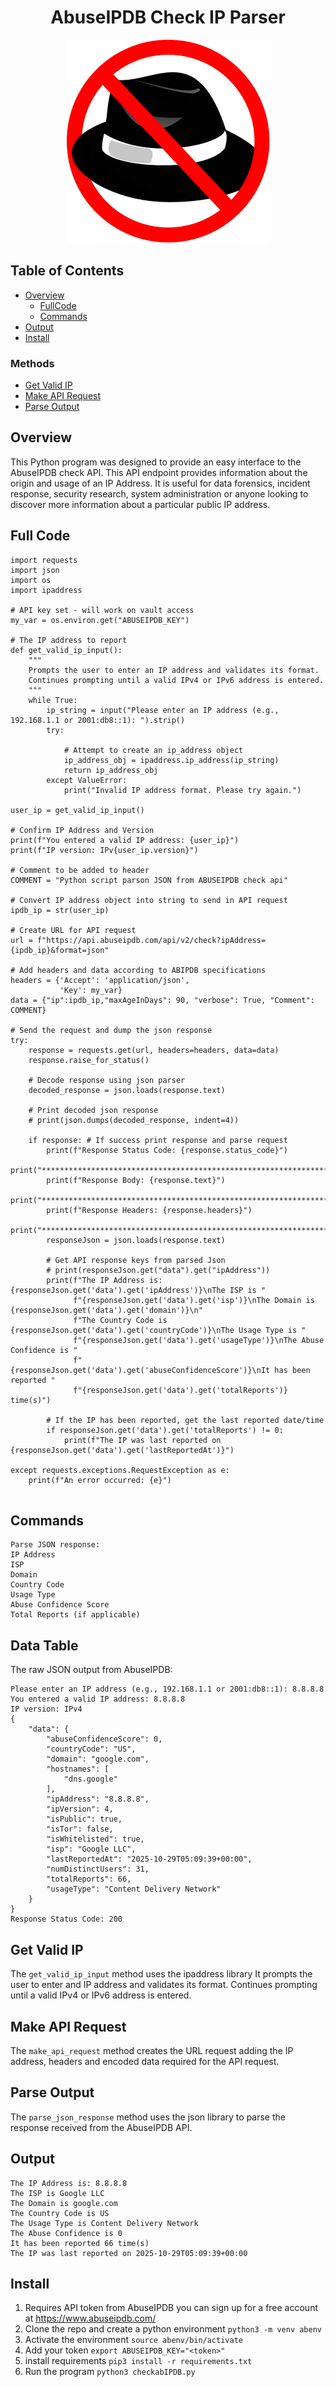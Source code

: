 
<h1 align="center">AbuseIPDB Check IP Parser</h1>

<p align="center">
    <img src="/imgs/abuseipdb-logo.svg" alt="">
</p>

## Table of Contents

- [Overview](#overview)
    - [FullCode](#full-code)
    - [Commands](#commands)
- [Output](#output)
- [Install](#install)

### Methods

- [Get Valid IP](#get-valid-ip)
- [Make API Request](#make-api-request)
- [Parse Output](#parse-output)

## Overview
This Python program was designed to provide an easy interface to the AbuseIPDB check API. This API endpoint provides information about the origin and usage of an IP Address. It is useful for data forensics, incident response, security research, system administration or anyone looking to discover more information about a particular public IP address.
## Full Code
```
import requests
import json
import os
import ipaddress

# API key set - will work on vault access
my_var = os.environ.get("ABUSEIPDB_KEY")

# The IP address to report
def get_valid_ip_input():
    """
    Prompts the user to enter an IP address and validates its format.
    Continues prompting until a valid IPv4 or IPv6 address is entered.
    """
    while True:
        ip_string = input("Please enter an IP address (e.g., 192.168.1.1 or 2001:db8::1): ").strip()
        try:
            
            # Attempt to create an ip_address object
            ip_address_obj = ipaddress.ip_address(ip_string)
            return ip_address_obj
        except ValueError:
            print("Invalid IP address format. Please try again.")

user_ip = get_valid_ip_input()

# Confirm IP Address and Version
print(f"You entered a valid IP address: {user_ip}")
print(f"IP version: IPv{user_ip.version}")

# Comment to be added to header
COMMENT = "Python script parson JSON from ABUSEIPDB check api"

# Convert IP address object into string to send in API request
ipdb_ip = str(user_ip)

# Create URL for API request
url = f"https://api.abuseipdb.com/api/v2/check?ipAddress={ipdb_ip}&format=json"

# Add headers and data according to ABIPDB specifications
headers = {'Accept': 'application/json',
           'Key': my_var}
data = {"ip":ipdb_ip,"maxAgeInDays": 90, "verbose": True, "Comment": COMMENT}

# Send the request and dump the json response
try:
    response = requests.get(url, headers=headers, data=data)
    response.raise_for_status()

    # Decode response using json parser
    decoded_response = json.loads(response.text)

    # Print decoded json response
    # print(json.dumps(decoded_response, indent=4))

    if response: # If success print response and parse request
        print(f"Response Status Code: {response.status_code}")
        print("*******************************************************************************************************")
        print(f"Response Body: {response.text}")
        print("*******************************************************************************************************")
        print(f"Response Headers: {response.headers}")
        print("*******************************************************************************************************")
        responseJson = json.loads(response.text)
        
        # Get API response keys from parsed Json
        # print(responseJson.get("data").get("ipAddress"))
        print(f"The IP Address is: {responseJson.get('data').get('ipAddress')}\nThe ISP is "
              f"{responseJson.get('data').get('isp')}\nThe Domain is {responseJson.get('data').get('domain')}\n"
              f"The Country Code is {responseJson.get('data').get('countryCode')}\nThe Usage Type is "
              f"{responseJson.get('data').get('usageType')}\nThe Abuse Confidence is "
              f"{responseJson.get('data').get('abuseConfidenceScore')}\nIt has been reported "
              f"{responseJson.get('data').get('totalReports')} time(s)")
        
        # If the IP has been reported, get the last reported date/time
        if responseJson.get('data').get('totalReports') != 0:
            print(f"The IP was last reported on {responseJson.get('data').get('lastReportedAt')}")

except requests.exceptions.RequestException as e:
    print(f"An error occurred: {e}")


```
## Commands
```
Parse JSON response:
IP Address
ISP
Domain
Country Code
Usage Type
Abuse Confidence Score
Total Reports (if applicable)
```
## Data Table
The raw JSON output from AbuseIPDB:
```
Please enter an IP address (e.g., 192.168.1.1 or 2001:db8::1): 8.8.8.8
You entered a valid IP address: 8.8.8.8
IP version: IPv4
{
    "data": {
        "abuseConfidenceScore": 0,
        "countryCode": "US",
        "domain": "google.com",
        "hostnames": [
            "dns.google"
        ],
        "ipAddress": "8.8.8.8",
        "ipVersion": 4,
        "isPublic": true,
        "isTor": false,
        "isWhitelisted": true,
        "isp": "Google LLC",
        "lastReportedAt": "2025-10-29T05:09:39+00:00",
        "numDistinctUsers": 31,
        "totalReports": 66,
        "usageType": "Content Delivery Network"
    }
}
Response Status Code: 200

```
## Get Valid IP
The `get_valid_ip_input` method uses the ipaddress library 
It prompts the user to enter and IP address and validates its format.  Continues prompting until a valid IPv4 or IPv6 address is entered.
## Make API Request
The `make_api_request` method creates the URL request adding the IP address, headers and encoded data required for the API request.
## Parse Output
The `parse_json_response` method uses the json library to parse the response received from the AbuseIPDB API.
## Output
```
The IP Address is: 8.8.8.8
The ISP is Google LLC
The Domain is google.com
The Country Code is US
The Usage Type is Content Delivery Network
The Abuse Confidence is 0
It has been reported 66 time(s)
The IP was last reported on 2025-10-29T05:09:39+00:00

```
## Install
1. Requires API token from AbuseIPDB you can sign up for a free account at https://www.abuseipdb.com/
2. Clone the repo and create a python environment `python3 -m venv abenv`
3. Activate the environment `source abenv/bin/activate`
4. Add your token `export ABUSEIPDB_KEY="<token>"`
5. install requirements `pip3 install -r requirements.txt`
6. Run the program `python3 checkabIPDB.py`